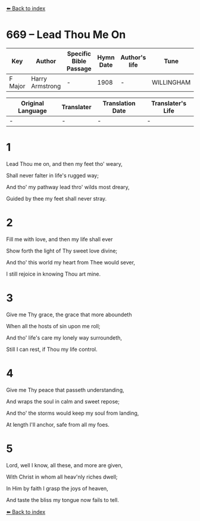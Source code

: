 [⬅️ Back to index](../README.md)

# 669 – Lead Thou Me On

Key | Author   | Specific Bible Passage     |Hymn Date |Author's life |Tune |Metrical Pattern   |Composer/Source
-- | --------- | ---------------------------|----------|--------------|-----|-------------------|-------------  
F Major |Harry Armstrong |- |1908 |- |WILLINGHAM |- |F. Abt

Original Language | Translater | Translation Date   | Translater's Life  
----------------- | --------- | --------------------|-------------     
\- |- |- |-




# 1

Lead Thou me on, and then my feet tho' weary,

Shall never falter in life's rugged way;

And tho' my pathway lead thro' wilds most dreary,

Guided by thee my feet shall never stray.



# 2

Fill me with love, and then my life shall ever

Show forth the light of Thy sweet love divine;

And tho' this world my heart from Thee would sever,

I still rejoice in knowing Thou art mine.



# 3

Give me Thy grace, the grace that more aboundeth

When all the hosts of sin upon me roll;

And tho' life's care my lonely way surroundeth,

Still I can rest, if Thou my life control.



# 4

Give me Thy peace that passeth understanding,

And wraps the soul in calm and sweet repose;

And tho' the storms would keep my soul from landing,

At length I'll anchor, safe from all my foes.



# 5

Lord, well I know, all these, and more are given,

With Christ in whom all heav'nly riches dwell;

In Him by faith I grasp the joys of heaven,

And taste the bliss my tongue now fails to tell.



[⬅️ Back to index](../README.md)

